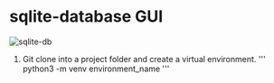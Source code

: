 # sqlite-database GUI

![sqlite-db](https://user-images.githubusercontent.com/68698872/174504031-f55110ee-0b16-4ea5-a2b9-1b3d6b91e7ee.png)

1. Git clone into a project folder and create a virtual environment.
'''
python3 -m venv environment_name
'''
